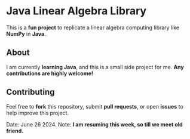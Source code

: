 # **Java Linear Algebra Library**

This is a **fun project** to replicate a linear algebra computing library like **NumPy** in **Java**.

## **About**

I am currently **learning Java**, and this is a small side project for me. **Any contributions are highly welcome!**

## **Contributing**

Feel free to **fork** this repository, submit **pull requests**, or open **issues** to help improve this project.

Date: June 26 2024.
Note: **I am resuming this week, so till we meet old friend.**
